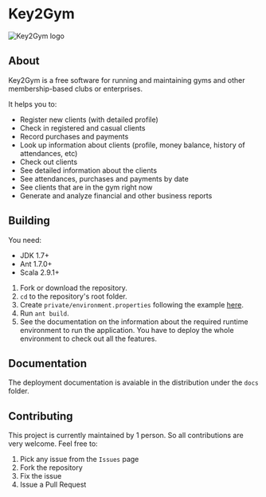 # Key2Gym

![Key2Gym logo](https://raw.github.com/equalsdanny/key2gym/develop/client/src/res/org/key2gym/client/resources/logo-wide.png)

## About
Key2Gym is a free software for running and maintaining gyms and other membership-based clubs or enterprises.

It helps you to:
* Register new clients (with detailed profile)
* Check in registered and casual clients
* Record purchases and payments
* Look up information about clients (profile, money balance, history of attendances, etc)
* Check out clients
* See detailed information about the clients
* See attendances, purchases and payments by date
* See clients that are in the gym right now
* Generate and analyze financial and other business reports

## Building

You need:
* JDK 1.7+
* Ant 1.7.0+
* Scala 2.9.1+

1. Fork or download the repository.
2. `cd` to the repository's root folder.
3. Create `private/environment.properties` following the example [here](https://gist.github.com/4153536).
4. Run `ant build`.
5. See the documentation on the information about the required runtime environment to run the application. You have to deploy the whole environment to check out all the features.

## Documentation

The deployment documentation is avaiable in the distribution under the `docs` folder.

## Contributing

This project is currently maintained by 1 person. So all contributions are very welcome.
Feel free to:

1. Pick any issue from the `Issues` page
2. Fork the repository
3. Fix the issue
4. Issue a Pull Request
